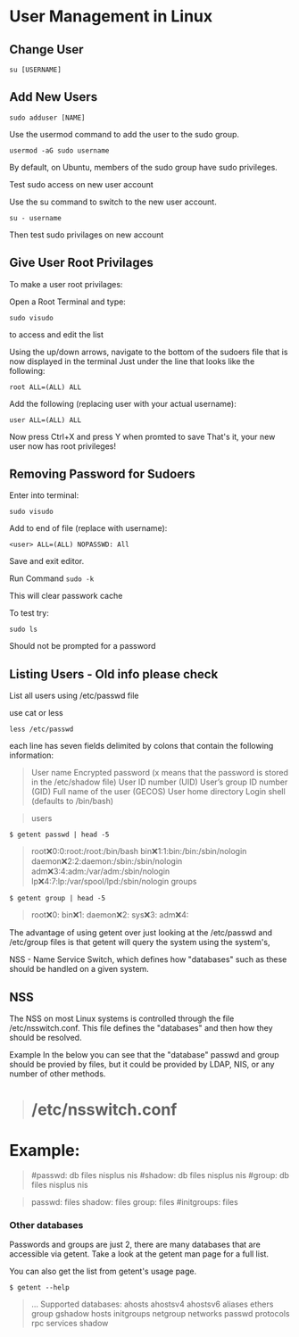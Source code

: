 # User Management in Linux

## Change User
`su [USERNAME]`

## Add New Users

`sudo adduser [NAME]`

Use the usermod command to add the user to the sudo group.

`usermod -aG sudo username`

By default, on Ubuntu, members of the sudo group have sudo privileges.

Test sudo access on new user account

Use the su command to switch to the new user account.

`su - username`

Then test sudo privilages on new account

## Give User Root Privilages

To make a user root privilages:

Open a Root Terminal and type:

`sudo visudo` 

to access and edit the list

Using the up/down arrows, navigate to the bottom of the sudoers file that is now displayed in the terminal
Just under the line that looks like the following:

`root ALL=(ALL) ALL`

Add the following (replacing user with your actual username):

`user ALL=(ALL) ALL`

Now press Ctrl+X and press Y when promted to save
That's it, your new user now has root privileges!



## Removing Password for Sudoers

Enter into terminal:

`sudo visudo`

Add to end of file (replace <user> with username): 

`<user> ALL=(ALL) NOPASSWD: All`

Save and exit editor.

Run Command
`sudo -k`

This will clear passwork cache

To test try:

`sudo ls` 

Should not be prompted for a password



## Listing Users - Old info please check

List all users using /etc/passwd file

use cat or less

`less /etc/passwd`


each line has seven fields delimited by colons that contain the following information:

> User name
> Encrypted password (x means that the password is stored in the /etc/shadow file)
> User ID number (UID)
> User’s group ID number (GID)
> Full name of the user (GECOS)
> User home directory
> Login shell (defaults to /bin/bash)




> users

`$ getent passwd | head -5`
> root:x:0:0:root:/root:/bin/bash
> bin:x:1:1:bin:/bin:/sbin/nologin
> daemon:x:2:2:daemon:/sbin:/sbin/nologin
> adm:x:3:4:adm:/var/adm:/sbin/nologin
> lp:x:4:7:lp:/var/spool/lpd:/sbin/nologin
> groups

`$ getent group | head -5`
> root:x:0:
> bin:x:1:
> daemon:x:2:
> sys:x:3:
> adm:x:4:
> 
The advantage of using getent over just looking at the /etc/passwd and /etc/group files is that getent will
query the system using the system's, <br>

NSS - Name Service Switch, which defines how "databases" such as these should be handled on a given system.

## NSS
The NSS on most Linux systems is controlled through the file /etc/nsswitch.conf.
This file defines the "databases" and then how they should be resolved.

Example In the below you can see that the "database" passwd and group should be provied by files,
but it could be provided by LDAP, NIS, or any number of other methods.

> # /etc/nsswitch.conf

# Example:
> #passwd:    db files nisplus nis
> #shadow:    db files nisplus nis
> #group:     db files nisplus nis

> passwd:     files
> shadow:     files
> group:      files
> #initgroups: files


### Other databases

Passwords and groups are just 2, there are many databases that are accessible via getent. Take a look at the getent man page for a full list.

You can also get the list from getent's usage page.

`$ getent --help`
> ...
> Supported databases:
> ahosts ahostsv4 ahostsv6 aliases ethers group gshadow hosts initgroups
> netgroup networks passwd protocols rpc services shadow
